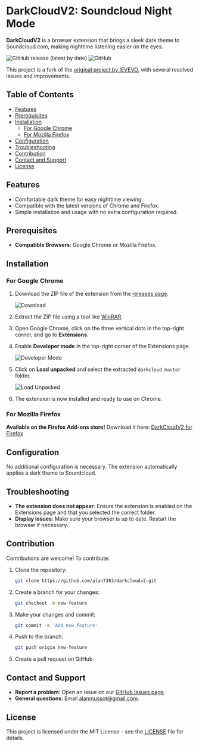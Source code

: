 # DarkCloudV2: Soundcloud Night Mode

**DarkCloudV2** is a browser extension that brings a sleek dark theme to Soundcloud.com, making nighttime listening easier on the eyes.

![GitHub release (latest by date)](https://img.shields.io/github/v/release/alan7383/darkcloud)
![GitHub](https://img.shields.io/github/license/alan7383/darkcloud)

This project is a fork of the [original project by IEVEVO](https://github.com/IEVEVO/darkcloud), with several resolved issues and improvements.

## Table of Contents

- [Features](#features)
- [Prerequisites](#prerequisites)
- [Installation](#installation)
  - [For Google Chrome](#for-google-chrome)
  - [For Mozilla Firefox](#for-mozilla-firefox)
- [Configuration](#configuration)
- [Troubleshooting](#troubleshooting)
- [Contribution](#contribution)
- [Contact and Support](#contact-and-support)
- [License](#license)

## Features

- Comfortable dark theme for easy nighttime viewing.
- Compatible with the latest versions of Chrome and Firefox.
- Simple installation and usage with no extra configuration required.

## Prerequisites

- **Compatible Browsers**: Google Chrome or Mozilla Firefox.

## Installation

### For Google Chrome

1. Download the ZIP file of the extension from the [releases page](https://github.com/alan7383/darkcloud/releases).

   ![Download](https://github.com/user-attachments/assets/ee6ffa36-fa90-414d-8a86-d349ed1fc2ac)

2. Extract the ZIP file using a tool like [WinRAR](https://www.win-rar.com/start.html?&L=10).

3. Open Google Chrome, click on the three vertical dots in the top-right corner, and go to **Extensions**.

4. Enable **Developer mode** in the top-right corner of the Extensions page.

   ![Developer Mode](https://github.com/user-attachments/assets/c96129a3-b6c3-4b88-b25b-79af0f18b134)

5. Click on **Load unpacked** and select the extracted `darkcloud-master` folder.

   ![Load Unpacked](https://github.com/user-attachments/assets/74411e0e-19ee-4435-95a7-f268afa95231)

6. The extension is now installed and ready to use on Chrome.

### For Mozilla Firefox

**Available on the Firefox Add-ons store!** Download it here: [DarkCloudV2 for Firefox](https://addons.mozilla.org/fr/android/addon/darkcloudv2/)

## Configuration

No additional configuration is necessary. The extension automatically applies a dark theme to Soundcloud.

## Troubleshooting

- **The extension does not appear**: Ensure the extension is enabled on the Extensions page and that you selected the correct folder.
- **Display issues**: Make sure your browser is up to date. Restart the browser if necessary.

## Contribution

Contributions are welcome! To contribute:

1. Clone the repository: 

   ```bash
   git clone https://github.com/alan7383/darkcloudv2.git
   ```

2. Create a branch for your changes: 

   ```bash
   git checkout -b new-feature
   ```

3. Make your changes and commit: 

   ```bash
   git commit -m 'Add new feature'
   ```

4. Push to the branch: 

   ```bash
   git push origin new-feature
   ```

5. Create a pull request on GitHub.

## Contact and Support

- **Report a problem**: Open an issue on our [GitHub Issues page](https://github.com/alan7383/darkcloud/issues).
- **General questions**: Email [alanmussot@gmail.com](mailto:alanmussot@gmail.com).

## License

This project is licensed under the MIT License - see the [LICENSE](LICENSE) file for details.
